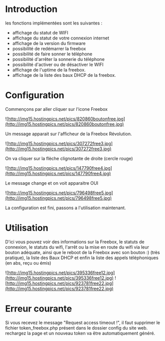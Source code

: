 

# Introduction #

les fonctions implémentées sont les suivantes :
  * affichage du statut de WIFI
  * affichage du statut de votre connexion internet
  * affichage de la version du firmware
  * possibilité de redémarrer la freebox
  * possibilité de faire sonner le téléphone
  * possibilité d'arrêter la sonnerie du téléphone
  * possibilité d'activer ou de désactiver le WIFI
  * affichage de l'uptime de la freebox.
  * affichage de la liste des baux DHCP de la freebox.

# Configuration #

Commençons par aller cliquer sur l'icone Freebox

![http://img15.hostingpics.net/pics/820860boutonfree.jpg](http://img15.hostingpics.net/pics/820860boutonfree.jpg)

Un message apparait sur l'afficheur de la Freebox Révolution.

![http://img15.hostingpics.net/pics/307272free3.jpg](http://img15.hostingpics.net/pics/307272free3.jpg)

On va cliquer sur la flèche clignotante de droite  (cercle rouge)

![http://img15.hostingpics.net/pics/147790free4.jpg](http://img15.hostingpics.net/pics/147790free4.jpg)

Le message change et on voit apparaitre OUI

![http://img15.hostingpics.net/pics/796498free5.jpg](http://img15.hostingpics.net/pics/796498free5.jpg)

La configuration est fini, passons a l'utilisation maintenant.

# Utilisation #

D'ici vous pouvez voir des informations sur la Freebox, le statuts de connexion, le statuts du wifi, l'arrêt ou la mise en route du wifi via leur bouton adéquate, ainsi que le reboot de la Freebox avec son bouton :)  (très pratique), la liste des Baux DHCP et enfin la liste des appels téléphoniques (en abs, reçu ou émis)


![http://img15.hostingpics.net/pics/395336free12.jpg](http://img15.hostingpics.net/pics/395336free12.jpg)
![http://img15.hostingpics.net/pics/923781free22.jpg](http://img15.hostingpics.net/pics/923781free22.jpg)

# Erreur courante #

Si vous recevez le message "Request access timeout !", il faut supprimer le fichier token\_freebox.php présent dans le dossier config du site web. rechargez la page et un nouveau token va être automatiquement généré.